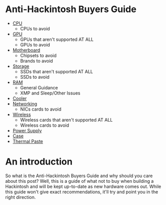 # Anti-Hackintosh Buyers Guide

* [CPU](CPU.md)
  * CPUs to avoid
* [GPU](GPU.md)
  * GPUs that aren't supported AT ALL
  * GPUs to avoid
* [Motherboard](Motherboard.md)
  * Chipsets to avoid
  * Brands to avoid
* [Storage](Storage.md)
  * SSDs that aren't supported AT ALL
  * SSDs to avoid
* [RAM](RAM.md)
  * General Guidance
  * XMP and Sleep/Other Issues
* [Cooler](Cooler.md)
* [Networking](Networking.md)
  * NICs cards to avoid
* [Wireless](Wireless.md)
  * Wireless cards that aren't supported AT ALL
  * Wireless cards to avoid
* [Power Supply](PSU.md)
* [Case](Case.md)
* [Thermal Paste](ThermalPaste.md)

# An introduction

So what is the Anti-Hackintosh Buyers Guide and why should you care about this post? Well, this is a guide of what not to buy when building a Hackintosh and will be kept up-to-date as new hardware comes out. While this guide won't give exact recommendations, it'll try and point you in the right direction.
